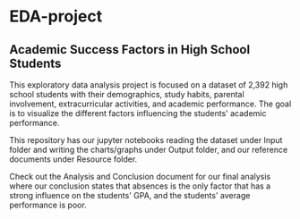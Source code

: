 # EDA-project
## Academic Success Factors in High School Students
This exploratory data analysis project is focused on a dataset of 2,392 high school students with their demographics, study habits, parental involvement, extracurricular activities, and academic performance. The goal is to visualize the different factors influencing the students' academic performance.

This repository has our jupyter notebooks reading the dataset under Input folder and writing the charts/graphs under Output folder, and our reference documents under Resource folder.

Check out the Analysis and Conclusion document for our final analysis where our conclusion states that absences is the only factor that has a strong influence on the students' GPA, and the students' average performance is poor.
